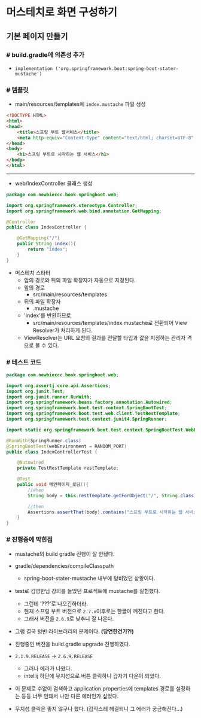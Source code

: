 # 머스테치로 화면 구성하기

## 기본 페이지 만들기

### # build.gradle에 의존성 추가

- `implementation ('org.springframework.boot:spring-boot-stater-mustache')`

### # 템플릿

- main/resources/templates에 `index.mustache` 파일 생성

```HTML
<!DOCTYPE HTML>
<html>
<head>
    <title>스프링 부트 웹서비스</title>
    <meta http-equiv="Content-Type" content="text/html; charset=UTF-8" />
</head>
<body>
    <h1>스프링 부트로 시작하는 웹 서비스</h1>
</body>
</html>
```

---

- web/IndexController 클래스 생성

```java
package com.newbieccc.book.springboot.web;

import org.springframework.stereotype.Controller;
import org.springframework.web.bind.annotation.GetMapping;

@Controller
public class IndexController {

    @GetMapping("/")
    public String index(){
        return "index";
    }
}
```

- 머스테치 스타터
  - 앞의 경로와 뒤의 파일 확장자가 자동으로 지정된다.
  - 앞의 경로
    - src/main/resources/templates
  - 뒤의 파일 확장자
    - .mustache
  - 'index'를 반환하므로
    - src/main/resources/templates/index.mustache로 전환되어 View Resolver가 처리하게 된다.
  - ViewResolver는 URL 요청의 결과를 전달할 타입과 값을 지정하는 관리자 격으로 볼 수 있다.

### # 테스트 코드

```java
package com.newbieccc.book.springboot.web;

import org.assertj.core.api.Assertions;
import org.junit.Test;
import org.junit.runner.RunWith;
import org.springframework.beans.factory.annotation.Autowired;
import org.springframework.boot.test.context.SpringBootTest;
import org.springframework.boot.test.web.client.TestRestTemplate;
import org.springframework.test.context.junit4.SpringRunner;

import static org.springframework.boot.test.context.SpringBootTest.WebEnvironment.RANDOM_PORT;

@RunWith(SpringRunner.class)
@SpringBootTest(webEnvironment = RANDOM_PORT)
public class IndexControllerTest {

    @Autowired
    private TestRestTemplate restTemplate;

    @Test
    public void 메인페이지_로딩(){
        //when
        String body = this.restTemplate.getForObject("/", String.class);

        //then
        Assertions.assertThat(body).contains("스프링 부트로 시작하는 웹 서비스");
    }
}
```

### # 진행중에 막힌점

- mustache의 build gradle 진행이 잘 안됐다.
- gradle/dependencies/compileClasspath
  - spring-boot-stater-mustache 내부에 텅비었던 상황이다.

- test로 김영한님 강의를 들었던 프로젝트에 mustache를 실험했다.
  - 그런데 '???'로 나오긴하더라.
  - 현재 스프링 부트 버전으로 `2.7.x`이후로는 한글이 깨진다고 한다.
  - 그래서 버전을 `2.6.9`로 낮추니 잘 나온다.
- 그럼 결국 텅빈 라이브러리의 문제이다. __(당연한건가?!)__

- 진행중인 버전을 build.gradle upgrade 진행하였다.
- `2.1.9.RELEASE` -> `2.6.9.RELEASE`
  - 그러나 에러가 나왔다.
  - intellij 하단에 무지성으로 버튼 클릭하니 갑자기 다운이 되었다.

- 이 문제로 수없이 검색하고 application.properties에 templates 경로를 설정하는 등등 너무 안돼서 나만 다른 에러인가 싶었다.
- 무지성 클릭은 좋지 않구나 했다. (갑작스레 해결되니 그 에러가 궁금해진다...)
